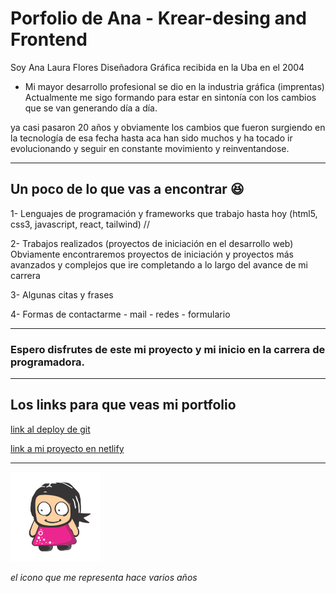 # Porfolio de Ana - Krear-desing and Frontend
Soy Ana Laura Flores Diseñadora Gráfica recibida en la Uba en el 2004 
 - Mi mayor desarrollo profesional se dio en la industria gráfica (imprentas) Actualmente me sigo formando para estar en sintonía con los cambios que se van generando día a día. 

ya casi pasaron 20 años y obviamente los cambios que fueron surgiendo en la tecnología de esa fecha hasta aca han sido muchos y ha tocado ir evolucionando y seguir en constante movimiento y reinventandose.
***
## Un poco de lo que vas a encontrar 😆

1- Lenguajes de programación y frameworks que trabajo hasta hoy (html5, css3, javascript, react, tailwind) // 

2- Trabajos realizados (proyectos de iniciación en el desarrollo web) Obviamente encontraremos proyectos de iniciación y proyectos más avanzados y complejos que ire completando a lo largo del avance de mi carrera

3- Algunas citas y frases

4- Formas de contactarme - mail - redes - formulario 

***
### Espero disfrutes de este mi proyecto y mi inicio en la carrera de programadora. 

***
## Los links para que veas mi portfolio

[link al deploy de git](https://ana-laura-flores.github.io/porfolio-ana-laura)

[link a mi proyecto en netlify](https://monumental-salamander-d280b2.netlify.app/index.html)

***

![nena de pelo negro](./imagenes/logo_krear.png)

*el icono que me representa hace varios años*
